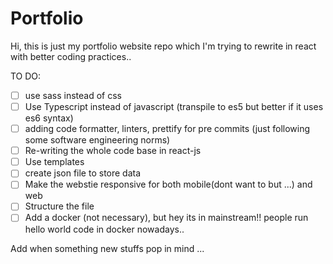 # Portfolio

Hi, this is just my portfolio website repo which I'm trying to rewrite in react with better coding practices..

TO DO:
- [ ] use sass instead of css
- [ ] Use Typescript instead of javascript (transpile to es5 but better if it uses es6 syntax)
- [ ] adding code formatter, linters, prettify for pre commits (just following some software engineering norms)
- [ ] Re-writing the whole code base in react-js
- [ ] Use templates
- [ ] create json file to store data
- [ ] Make the webstie responsive for both mobile(dont want to but ...) and web
- [ ] Structure the file
- [ ] Add a docker (not necessary), but hey its in mainstream!! people run hello world code in docker nowadays..

Add when something new stuffs pop in mind ...
